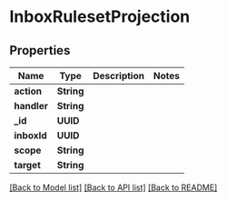 # InboxRulesetProjection

## Properties
Name | Type | Description | Notes
------------ | ------------- | ------------- | -------------
**action** | **String** |  | 
**handler** | **String** |  | 
**_id** | **UUID** |  | 
**inboxId** | **UUID** |  | 
**scope** | **String** |  | 
**target** | **String** |  | 

[[Back to Model list]](../README#documentation-for-models) [[Back to API list]](../README#documentation-for-api-endpoints) [[Back to README]](../README)


